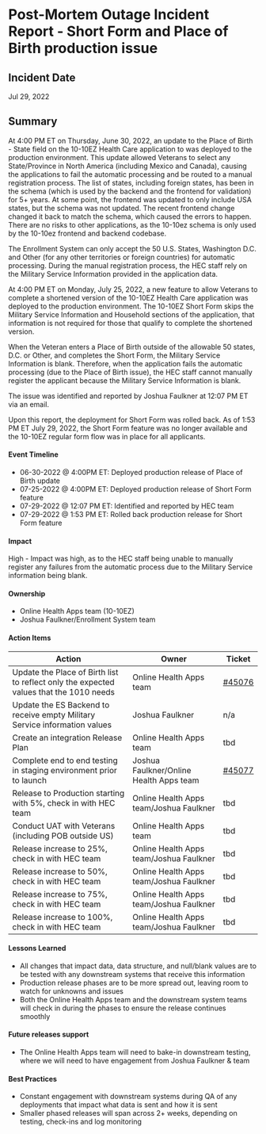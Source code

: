 # Post-Mortem Outage Incident Report - Short Form and Place of Birth production issue
## Incident Date
Jul 29, 2022

## Summary
At 4:00 PM ET on Thursday, June 30, 2022, an update to the Place of Birth - State field on the 10-10EZ Health Care application to  was deployed to the production environment. This update allowed Veterans to select any State/Province in North America (including Mexico and Canada), causing the applications to fail the automatic processing and be routed to a manual registration process. The list of states, including foreign states, has been in the schema (which is used by the backend and the frontend for validation) for 5+ years. At some point, the frontend was updated to only include USA states, but the schema was not updated. The recent frontend change changed it back to match the schema, which caused the errors to happen.  There are no risks to other applications, as the 10-10ez schema is only used by the 10-10ez frontend and backend codebase.

The Enrollment System can only accept the 50 U.S. States, Washington D.C. and Other (for any other territories or foreign countries) for automatic processing. During the manual registration process, the HEC staff rely on the Military Service Information provided in the application data.

At 4:00 PM ET on Monday, July 25, 2022, a new feature to allow Veterans to complete a shortened version of the 10-10EZ Health Care application was deployed to the production environment. The 10-10EZ Short Form skips the Military Service Information and Household sections of the application, that information is not required for those that qualify to complete the shortened version.  

When the Veteran enters a Place of Birth outside of the allowable 50 states, D.C. or Other, and completes the Short Form, the Military Service Information is blank.  Therefore, when the application fails the automatic processing (due to the Place of Birth issue), the HEC staff cannot manually register the applicant because the Military Service Information is blank.

The issue was identified and reported by Joshua Faulkner at 12:07 PM ET via an email.

Upon this report, the deployment for Short Form was rolled back. As of 1:53 PM ET July 29, 2022, the Short Form feature was no longer available and the 10-10EZ regular form flow was in place for all applicants.

#### Event Timeline
- 06-30-2022 @ 4:00PM ET: Deployed production release of Place of Birth update
- 07-25-2022 @ 4:00PM ET: Deployed production release of Short Form feature
- 07-29-2022 @ 12:07 PM ET: Identified and reported by HEC team
- 07-29-2022 @ 1:53 PM ET: Rolled back production release for Short Form feature

#### Impact
High - Impact was high, as to the HEC staff being unable to manually register any failures from the automatic process due to the Military Service information being blank.

#### Ownership
- Online Health Apps team (10-10EZ)
- Joshua Faulkner/Enrollment System team

#### Action Items
|Action	|Owner	|Ticket|
|-------------|-------------------|---------------------|
|Update the Place of Birth list to reflect only the expected values that the 1010 needs|Online Health Apps team |[#45076](https://github.com/department-of-veterans-affairs/va.gov-team/issues/45076)|
|Update the ES Backend to receive empty Military Service information values|Joshua Faulkner |n/a|
|Create an integration Release Plan |Online Health Apps team |tbd|
|Complete end to end testing in staging environment prior to launch|Joshua Faulkner/Online Health Apps team |[#45077](https://github.com/department-of-veterans-affairs/va.gov-team/issues/45077)|
|Release to Production starting with 5%, check in with HEC team|Online Health Apps team/Joshua Faulkner |tbd|
|Conduct UAT with Veterans (including POB outside US)|Online Health Apps team |tbd|
|Release increase to 25%, check in with HEC team|Online Health Apps team/Joshua Faulkner  |tbd|
|Release increase to 50%, check in with HEC team|Online Health Apps team/Joshua Faulkner  |tbd|
|Release increase to 75%, check in with HEC team|Online Health Apps team/Joshua Faulkner  |tbd|
|Release increase to 100%, check in with HEC team|Online Health Apps team/Joshua Faulkner  |tbd|

#### Lessons Learned
- All changes that impact data, data structure, and null/blank values are to be tested with any downstream systems that receive this information
- Production release phases are to be more spread out, leaving room to watch for unknowns and issues
- Both the Online Health Apps team and the downstream system teams will check in during the phases to ensure the release continues smoothly

#### Future releases support
- The Online Health Apps team will need to bake-in downstream testing, where we will need to have engagement from Joshua Faulkner & team

#### Best Practices
- Constant engagement with downstream systems during QA of any deployments that impact what data is sent and how it is sent
- Smaller phased releases will span across 2+ weeks, depending on testing, check-ins and log monitoring
